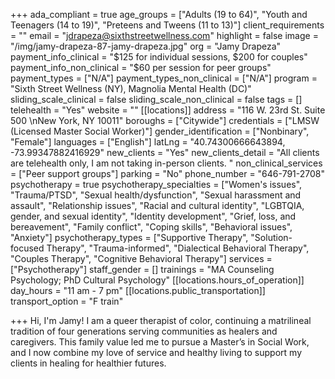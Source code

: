 +++
ada_compliant = true
age_groups = ["Adults (19 to 64)", "Youth and Teenagers (14 to 19)", "Preteens and Tweens (11 to 13)"]
client_requirements = ""
email = "jdrapeza@sixthstreetwellness.com"
highlight = false
image = "/img/jamy-drapeza-87-jamy-drapeza.jpg"
org = "Jamy Drapeza"
payment_info_clinical = "$125 for individual sessions, $200 for couples"
payment_info_non_clinical = "$60 per session for peer groups"
payment_types = ["N/A"]
payment_types_non_clinical = ["N/A"]
program = "Sixth Street Wellness (NY), Magnolia Mental Health (DC)"
sliding_scale_clinical = false
sliding_scale_non_clinical = false
tags = []
telehealth = "Yes"
website = ""
[[locations]]
address = "116 W. 23rd St.  Suite 500 \nNew York, NY 10011"
boroughs = ["Citywide"]
credentials = ["LMSW (Licensed Master Social Worker)"]
gender_identification = ["Nonbinary", "Female"]
languages = ["English"]
latLng = "40.74300666643894, -73.99347882416929"
new_clients = "Yes"
new_clients_detail = "All clients are telehealth only, I am not taking in-person clients. "
non_clinical_services = ["Peer support groups"]
parking = "No"
phone_number = "646-791-2708"
psychotherapy = true
psychotherapy_specialties = ["Women's issues", "Trauma/PTSD", "Sexual health/dysfunction", "Sexual harassment and assault", "Relationship issues", "Racial and cultural identity", "LGBTQIA, gender, and sexual identity", "Identity development", "Grief, loss, and bereavement", "Family conflict", "Coping skills", "Behavioral issues", "Anxiety"]
psychotherapy_types = ["Supportive Therapy", "Solution-focused Therapy", "Trauma-informed", "Dialectical Behavioral Therapy", "Couples Therapy", "Cognitive Behavioral Therapy"]
services = ["Psychotherapy"]
staff_gender = []
trainings = "MA Counseling Psychology; PhD Cultural Psychology"
[[locations.hours_of_operation]]
day_hours = "11 am - 7 pm"
[[locations.public_transportation]]
transport_option = "F train"

+++
Hi, I'm Jamy! I am a queer therapist of color, continuing a matrilineal tradition of four generations serving communities as healers and caregivers. This family value led me to pursue a Master’s in Social Work, and I now combine my love of service and healthy living to support my clients in healing for healthier futures.